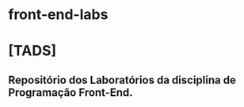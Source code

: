 # front-end-labs
<h1>[TADS]</h1>
<h2>Repositório dos Laboratórios da disciplina de Programação Front-End.</h2>
